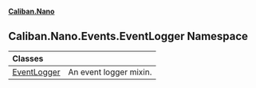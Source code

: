 #### [Caliban.Nano](index.md 'index')

## Caliban.Nano.Events.EventLogger Namespace

| Classes | |
| :--- | :--- |
| [EventLogger](Caliban.Nano.Events.EventLogger.EventLogger.md 'Caliban.Nano.Events.EventLogger.EventLogger') | An event logger mixin. |
